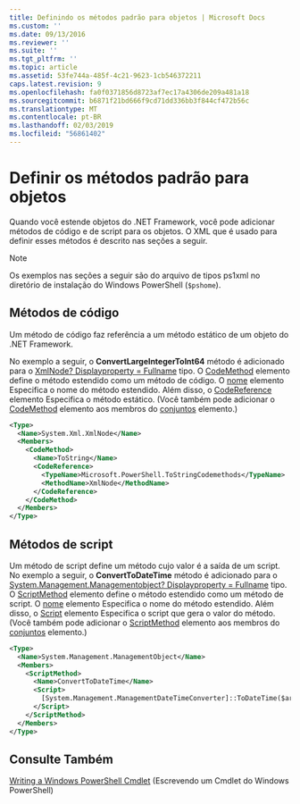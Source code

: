 ```yaml
---
title: Definindo os métodos padrão para objetos | Microsoft Docs
ms.custom: ''
ms.date: 09/13/2016
ms.reviewer: ''
ms.suite: ''
ms.tgt_pltfrm: ''
ms.topic: article
ms.assetid: 53fe744a-485f-4c21-9623-1cb546372211
caps.latest.revision: 9
ms.openlocfilehash: fa0f0371856d8723af7ec17a4306de209a481a18
ms.sourcegitcommit: b6871f21bd666f9cd71dd336bb3f844cf472b56c
ms.translationtype: MT
ms.contentlocale: pt-BR
ms.lasthandoff: 02/03/2019
ms.locfileid: "56861402"
---
```

# <a name="defining-default-methods-for-objects"></a>Definir os métodos padrão para objetos

Quando você estende objetos do .NET Framework, você pode adicionar métodos de código e de script para os objetos. O XML que é usado para definir esses métodos é descrito nas seções a seguir.

> [!NOTE]
> Os exemplos nas seções a seguir são do arquivo de tipos ps1xml no diretório de instalação do Windows PowerShell (`$pshome`).

## <a name="code-methods"></a>Métodos de código

Um método de código faz referência a um método estático de um objeto do .NET Framework.

No exemplo a seguir, o **ConvertLargeIntegerToInt64** método é adicionado para o [XmlNode? Displayproperty = Fullname](/dotnet/api/System.Xml.XmlNode) tipo. O [CodeMethod](http://msdn.microsoft.com/en-us/1ea9b031-bbcf-4e35-b497-bf30fa0b1b05) elemento define o método estendido como um método de código. O [nome](http://msdn.microsoft.com/en-us/b58e9d21-c8c9-49a5-909e-9c1cfc64f873) elemento Especifica o nome do método estendido. Além disso, o [CodeReference](http://msdn.microsoft.com/en-us/70017b85-18d2-4f55-8357-92f309d5618b) elemento Especifica o método estático. (Você também pode adicionar o [CodeMethod](http://msdn.microsoft.com/en-us/1ea9b031-bbcf-4e35-b497-bf30fa0b1b05) elemento aos membros do [conjuntos](http://msdn.microsoft.com/en-us/46a50fb5-e150-4c03-8584-e1b53e4d49e3) elemento.)

```xml
<Type>
  <Name>System.Xml.XmlNode</Name>
  <Members>
    <CodeMethod>
      <Name>ToString</Name>
      <CodeReference>
        <TypeName>Microsoft.PowerShell.ToStringCodemethods</TypeName>
        <MethodName>XmlNode</MethodName>
      </CodeReference>
    </CodeMethod>
  </Members>
</Type>
```

## <a name="script-methods"></a>Métodos de script

Um método de script define um método cujo valor é a saída de um script. No exemplo a seguir, o **ConvertToDateTime** método é adicionado para o [System.Management.Managementobject? Displayproperty = Fullname](/dotnet/api/System.Management.ManagementObject) tipo. O [ScriptMethod](http://msdn.microsoft.com/en-us/59f8160f-bc95-42f0-92e2-b16a616bc65c) elemento define o método estendido como um método de script. O [nome](http://msdn.microsoft.com/en-us/b58e9d21-c8c9-49a5-909e-9c1cfc64f873) elemento Especifica o nome do método estendido. Além disso, o [Script](http://msdn.microsoft.com/en-us/1937ad1b-bb2b-4512-9864-01fc0767d46f) elemento Especifica o script que gera o valor do método. (Você também pode adicionar o [ScriptMethod](http://msdn.microsoft.com/en-us/59f8160f-bc95-42f0-92e2-b16a616bc65c) elemento aos membros do [conjuntos](http://msdn.microsoft.com/en-us/46a50fb5-e150-4c03-8584-e1b53e4d49e3) elemento.)

```xml
<Type>
  <Name>System.Management.ManagementObject</Name>
  <Members>
    <ScriptMethod>
      <Name>ConvertToDateTime</Name>
      <Script>
        [System.Management.ManagementDateTimeConverter]::ToDateTime($args[0])
      </Script>
    </ScriptMethod>
  </Members>
</Type>
```

## <a name="see-also"></a>Consulte Também

[Writing a Windows PowerShell Cmdlet](./writing-a-windows-powershell-cmdlet.md) (Escrevendo um Cmdlet do Windows PowerShell)